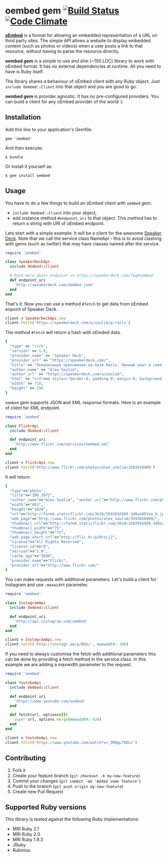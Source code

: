 # oembed gem [![Build Status](http://img.shields.io/travis/soulim/oembed.svg?style=flat)](http://travis-ci.org/soulim/oembed)  [![Code Climate](http://img.shields.io/codeclimate/github/soulim/oembed.svg?style=flat)](https://codeclimate.com/github/soulim/oembed)

[**oEmbed**](http://oembed.com/) is a format for allowing an embedded representation of a URL on third
party sites. The simple API allows a website to display embedded content
(such as photos or videos) when a user posts a link to that resource, without
having to parse the resource directly.

**oembed gem** is a simple to use and slim (~150 LOC) library to work with oEmbed format. It has no external dependencies at runtime. All you need to have is Ruby itself.

The library shares a behaviour of oEmbed client with any Ruby object. Just `include Oembed::Client` into that object and you are good to go.

**oembed gem** is provider agnostic. It has no pre-configured providers.
You can build a client for any oEmbed provider of the world :)

## Installation

Add this line to your application's Gemfile:

    gem 'oembed'

And then execute:

    $ bundle

Or install it yourself as:

    $ gem install oembed

## Usage

You have to do a few things to build an oEmbed client with `oembed` gem.

- `include Oembed::Client` into your object,
- add instance method `#endpoint_uri` to that object. This method has to return
  a string with URI of oEmbed endpoint.

Lets start with a simple example. It will be a client for the awesome
[Speaker Deck](http://speakerdeck.com). Note that we call the service class NameApi - this is to avoid clashing with gems (such as twitter) that may have classes named after the service.

```ruby
require 'oembed'

class SpeakerDeckApi
  include Oembed::Client

  # Read more about endpoint on https://speakerdeck.com/faq#oembed
  def endpoint_uri
    'http://speakerdeck.com/oembed.json'
  end
end
```

That's it. Now you can use a method `#fetch` to get data from oEmbed enpoint of Speaker Deck.

```ruby
client = SpeakerDeckApi.new
client.fetch('https://speakerdeck.com/u/soulim/p/rails')
```

The method `#fetch` will return a hash with oEmded data.

```ruby
{
  "type" => "rich",
  "version" => 1.0,
  "provider_name" => "Speaker Deck",
  "provider_url" => "https://speakerdeck.com/",
  "title" => "Локализация приложения на базе Rails. Личный опыт и советы",
  "author_name" => "Alex Soulim",
  "author_url" => "https://speakerdeck.com/u/soulim",
  "html" => "<iframe style=\"border:0; padding:0; margin:0; background:transparent;\" mozallowfullscreen=\"true\" webkitallowfullscreen=\"true\" frameBorder=\"0\" allowTransparency=\"true\" id=\"presentation_frame_4fd3874cebb4b2001f0277e5\" src=\"//speakerdeck.com/embed/4fd3874cebb4b2001f0277e5\" width=\"710\" height=\"596\"></iframe>\n",
  "width" => 710,
  "height" => 596
}
```

`oembed` gem supports JSON and XML response formats. Here is an example of
client for XML endpoint.

```ruby
require 'oembed'

class FlickrApi
  include Oembed::Client

  def endpoint_uri
    'http://www.flickr.com/services/oembed.xml'
  end
end

client = FlickrApi.new
client.fetch('http://www.flickr.com/photos/alex_soulim/3593916989')
```

It will return:

```ruby
{
  "type"=>"photo",
  "title"=>"IMG_2072",
  "author_name"=>"Alex Soulim", "author_url"=>"http://www.flickr.com/photos/alex_soulim/",
  "width"=>"683",
  "height"=>"1024",
  "url"=>"http://farm4.staticflickr.com/3618/3593916989_3d8aa991ea_b.jpg",
  "web_page"=>"http://www.flickr.com/photos/alex_soulim/3593916989/",
  "thumbnail_url"=>"http://farm4.staticflickr.com/3618/3593916989_3d8aa991ea_s.jpg",
  "thumbnail_width"=>"75",
  "thumbnail_height"=>"75",
  "web_page_short_url"=>"http://flic.kr/p/6tzLj2",
  "license"=>"All Rights Reserved",
  "license_id"=>"0",
  "version"=>"1.0",
  "cache_age"=>"3600",
  "provider_name"=>"Flickr",
  "provider_url"=>"http://www.flickr.com/"
}
```

You can make requests with additional parameters. Let's build a client for
Instagram and use `:maxwidth` parameter.

```ruby
require 'oembed'

class InstagramApi
  include Oembed::Client

  def endpoint_uri
    'http://api.instagram.com/oembed'
  end
end

client = InstagramApi.new
client.fetch('http://instagr.am/p/BUG/', maxwidth: 300)
```

If you need to always customise the fetch with additional parameters this can be done by providing a fetch method in the service class. In this example we are adding a maxwidth parameter to the request.

```ruby
require 'oembed'

class YoutubeApi
  include Oembed::Client

  def endpoint_uri
    'https://www.youtube.com/oembed'
  end

  def fetch(url, options={})
    super url, options.merge(maxwidth: 620)
  end
end

client = YoutubeApi.new
client.fetch('https://www.youtube.com/watch?v=_DRNgL76OLc')
```

## Contributing

1. Fork it
2. Create your feature branch (`git checkout -b my-new-feature`)
3. Commit your changes (`git commit -am 'Added some feature'`)
4. Push to the branch (`git push origin my-new-feature`)
5. Create new Pull Request

## Supported Ruby versions

This library is tested against the following Ruby implementations:

- MRI Ruby 2.1
- MRI Ruby 2.0
- MRI Ruby 1.9.3
- JRuby
- Rubinius
